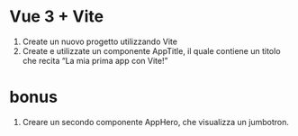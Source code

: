 # Vue 3 + Vite
1. Create un nuovo progetto utilizzando Vite
2. Create e utilizzate un componente AppTitle, il quale contiene un titolo che recita “La mia prima app con Vite!”

# bonus

1. Creare un secondo componente AppHero, che visualizza un jumbotron.